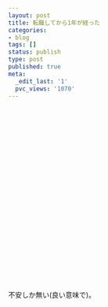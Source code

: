 ```yaml
---
layout: post
title: 転職してから1年が経った
categories:
- blog
tags: []
status: publish
type: post
published: true
meta:
  _edit_last: '1'
  pvc_views: '1070'
---
```

&nbsp;

&nbsp;

&nbsp;

&nbsp;

&nbsp;

&nbsp;

&nbsp;

&nbsp;

&nbsp;

&nbsp;

&nbsp;

&nbsp;

不安しか無い(良い意味で)。
&nbsp;
